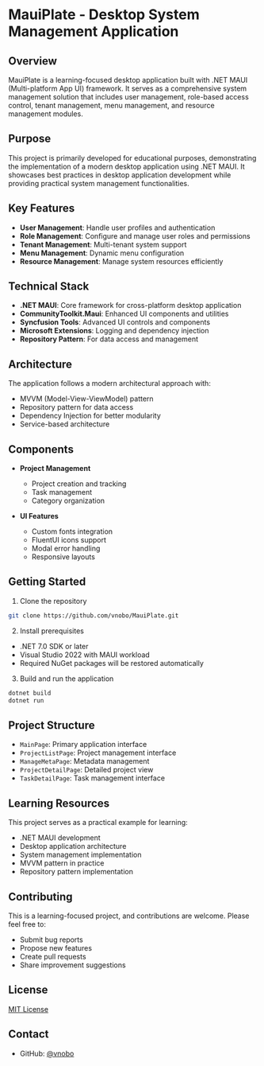 # MauiPlate - Desktop System Management Application

## Overview
MauiPlate is a learning-focused desktop application built with .NET MAUI (Multi-platform App UI) framework. It serves as a comprehensive system management solution that includes user management, role-based access control, tenant management, menu management, and resource management modules.

## Purpose
This project is primarily developed for educational purposes, demonstrating the implementation of a modern desktop application using .NET MAUI. It showcases best practices in desktop application development while providing practical system management functionalities.

## Key Features
- **User Management**: Handle user profiles and authentication
- **Role Management**: Configure and manage user roles and permissions
- **Tenant Management**: Multi-tenant system support
- **Menu Management**: Dynamic menu configuration
- **Resource Management**: Manage system resources efficiently

## Technical Stack
- **.NET MAUI**: Core framework for cross-platform desktop application
- **CommunityToolkit.Maui**: Enhanced UI components and utilities
- **Syncfusion Tools**: Advanced UI controls and components
- **Microsoft Extensions**: Logging and dependency injection
- **Repository Pattern**: For data access and management

## Architecture
The application follows a modern architectural approach with:
- MVVM (Model-View-ViewModel) pattern
- Repository pattern for data access
- Dependency Injection for better modularity
- Service-based architecture

## Components
- **Project Management**
  - Project creation and tracking
  - Task management
  - Category organization
  
- **UI Features**
  - Custom fonts integration
  - FluentUI icons support
  - Modal error handling
  - Responsive layouts

## Getting Started
1. Clone the repository
```bash
git clone https://github.com/vnobo/MauiPlate.git
```

2. Install prerequisites
- .NET 7.0 SDK or later
- Visual Studio 2022 with MAUI workload
- Required NuGet packages will be restored automatically

3. Build and run the application
```bash
dotnet build
dotnet run
```

## Project Structure
- `MainPage`: Primary application interface
- `ProjectListPage`: Project management interface
- `ManageMetaPage`: Metadata management
- `ProjectDetailPage`: Detailed project view
- `TaskDetailPage`: Task management interface

## Learning Resources
This project serves as a practical example for learning:
- .NET MAUI development
- Desktop application architecture
- System management implementation
- MVVM pattern in practice
- Repository pattern implementation

## Contributing
This is a learning-focused project, and contributions are welcome. Please feel free to:
- Submit bug reports
- Propose new features
- Create pull requests
- Share improvement suggestions

## License
[MIT License](LICENSE)

## Contact
- GitHub: [@vnobo](https://github.com/vnobo)